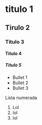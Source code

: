 # titulo 1
## Tirulo 2
### Titulo 3
#### Titulo 4
##### Titulo 5

* Bullet 1
* Bullet 2
* Bullet 3

Lista numerada
1. Lol
2. lol
3. lol
